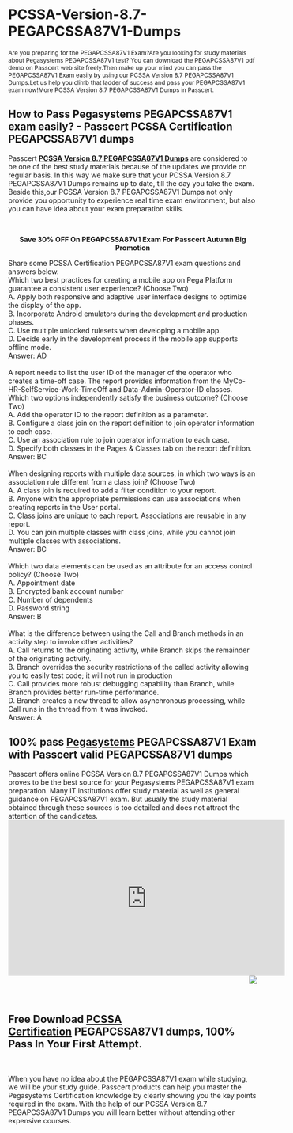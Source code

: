 # PCSSA-Version-8.7-PEGAPCSSA87V1-Dumps
<p>
	<span style="font-size:12px;font-weight:normal;"><span style="white-space:normal;">Are you preparing for the PEGAPCSSA87V1 Exam?Are you looking for study materials about Pegasystems PEGAPCSSA87V1 test? You can download the PEGAPCSSA87V1 pdf demo on Passcert web site freely.Then make up your mind you can pass the PEGAPCSSA87V1 Exam easily by using our PCSSA Version 8.7 PEGAPCSSA87V1 Dumps.Let us help you climb that ladder of success and pass your PEGAPCSSA87V1 exam now!More PCSSA Version 8.7 PEGAPCSSA87V1 Dumps in Passcert.</span></span> 
</p>
<h2>
	How to Pass Pegasystems PEGAPCSSA87V1 exam easily? - Passcert PCSSA Certification PEGAPCSSA87V1 dumps
</h2>
<p>
	<span style="white-space:normal;">Passcert&nbsp;</span><a href="https://www.passcert.com/PEGAPCSSA87V1.html" target="_blank" style="white-space:normal;"><strong>PCSSA Version 8.7 PEGAPCSSA87V1 Dumps</strong></a><span style="white-space:normal;">&nbsp;are considered to be one of the best study materials because of the updates we provide on regular basis. In this way we make sure that your PCSSA Version 8.7 PEGAPCSSA87V1 Dumps remains up to date, till the day you take the exam. Beside this,our PCSSA Version 8.7 PEGAPCSSA87V1 Dumps not only provide you opportunity to experience real time exam environment, but also you can have idea about your exam preparation skills.</span> 
</p>
<div style="text-align:center;">
	<a href="https://www.passcert.com/promotion.asp" target="_blank"><img src="https://www.passcert.com/t/pc-com/images/banner/cf33155e9c7a46a9bff0e3eb36ea9fae.jpg" alt="" /></a><br />
</div>
<br />
<p style="text-align:center;">
	<strong>Save 30% OFF On PEGAPCSSA87V1 Exam For Passcert Autumn Big Promotion</strong> 
</p>
Share some PCSSA Certification PEGAPCSSA87V1 exam questions and answers below.<br />
Which two best practices for creating a mobile app on Pega Platform guarantee a consistent user experience? (Choose Two) <br />
A. Apply both responsive and adaptive user interface designs to optimize the display of the app. <br />
B. Incorporate Android emulators during the development and production phases. <br />
C. Use multiple unlocked rulesets when developing a mobile app. <br />
D. Decide early in the development process if the mobile app supports offline mode. <br />
Answer: AD<br />
<br />
A report needs to list the user ID of the manager of the operator who creates a time-off case. The report provides information from the MyCo-HR-SelfService-Work-TimeOff and Data-Admin-Operator-ID classes. <br />
Which two options independently satisfy the business outcome? (Choose Two) <br />
A. Add the operator ID to the report definition as a parameter. <br />
B. Configure a class join on the report definition to join operator information to each case. <br />
C. Use an association rule to join operator information to each case. <br />
D. Specify both classes in the Pages &amp; Classes tab on the report definition. <br />
Answer: BC<br />
<br />
When designing reports with multiple data sources, in which two ways is an association rule different from a class join? (Choose Two) <br />
A. A class join is required to add a filter condition to your report. <br />
B. Anyone with the appropriate permissions can use associations when creating reports in the User portal. <br />
C. Class joins are unique to each report. Associations are reusable in any report. <br />
D. You can join multiple classes with class joins, while you cannot join multiple classes with associations. <br />
Answer: BC<br />
<br />
Which two data elements can be used as an attribute for an access control policy? (Choose Two) <br />
A. Appointment date <br />
B. Encrypted bank account number <br />
C. Number of dependents <br />
D. Password string <br />
Answer: B<br />
<br />
What is the difference between using the Call and Branch methods in an activity step to invoke other activities? <br />
A. Call returns to the originating activity, while Branch skips the remainder of the originating activity. <br />
B. Branch overrides the security restrictions of the called activity allowing you to easily test code; it will not run in production <br />
C. Call provides more robust debugging capability than Branch, while Branch provides better run-time performance. <br />
D. Branch creates a new thread to allow asynchronous processing, while Call runs in the thread from it was invoked. <br />
Answer: A<br />
<h2>
	100% pass <a href="https://www.passcert.com/Pegasystems.html" target="_blank"><strong>Pegasystems</strong></a> PEGAPCSSA87V1 Exam with Passcert valid PEGAPCSSA87V1 dumps
</h2>
Passcert offers online PCSSA Version 8.7 PEGAPCSSA87V1 Dumps which proves to be the best source for your Pegasystems PEGAPCSSA87V1 exam preparation. Many IT institutions offer study material as well as general guidance on PEGAPCSSA87V1 exam. But usually the study material obtained through these sources is too detailed and does not attract the attention of the candidates.<br />
<div style="text-align:center;">
	<iframe width="560" height="315" src="https://www.youtube.com/embed/lRZJJSqQ9wM" title="YouTube video player" frameborder="0" allow="accelerometer; autoplay; clipboard-write; encrypted-media; gyroscope; picture-in-picture" allowfullscreen="">
	</iframe>
</div>
<a href="https://www.passcert.com/Cart.aspx?pdo=add&amp;code=PEGAPCSSA87V1"><img src="http://www.itexamshare.com/wp-content/uploads/2014/05/add-to-cart.jpg" align="right" /></a> 
<h2>
</h2>
<p>
	<br />
</p>
<h2 style="white-space:normal;">
	Free Download&nbsp;<a href="https://www.passcert.com/PCSSA-Certification.html" target="_blank"><strong>PCSSA Certification</strong></a>&nbsp;PEGAPCSSA87V1 dumps, 100% Pass In Your First Attempt.
</h2>
<p>
	<br />
</p>
<p>
	<span style="white-space:normal;">When you have no idea about the PEGAPCSSA87V1 exam while studying, we will be your study guide. Passcert products can help you master the Pegasystems Certification knowledge by clearly showing you the key points required in the exam. With the help of our PCSSA Version 8.7 PEGAPCSSA87V1 Dumps you will learn better without attending other expensive courses.</span> 
</p>
